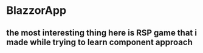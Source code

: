 # BlazzorApp
## the most interesting thing here is RSP game that i made while trying to learn component approach
